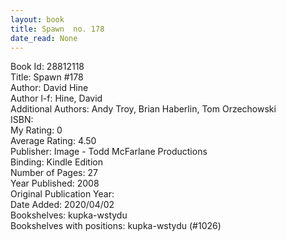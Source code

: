 ```yaml
---
layout: book
title: Spawn  no. 178
date_read: None
---
```


Book Id: 28812118<br />
Title: Spawn #178<br />
Author: David Hine<br />
Author l-f: Hine, David<br />
Additional Authors: Andy Troy, Brian Haberlin, Tom Orzechowski<br />
ISBN: <br />
My Rating: 0<br />
Average Rating: 4.50<br />
Publisher: Image - Todd McFarlane Productions<br />
Binding: Kindle Edition<br />
Number of Pages: 27<br />
Year Published: 2008<br />
Original Publication Year: <br />
Date Added: 2020/04/02<br />
Bookshelves: kupka-wstydu<br />
Bookshelves with positions: kupka-wstydu (#1026)<br />

